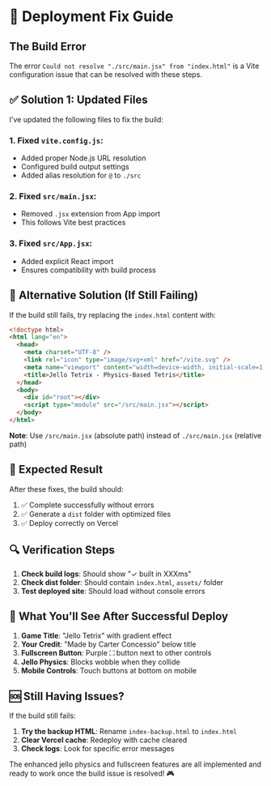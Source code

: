 # 🚀 Deployment Fix Guide

## The Build Error

The error `Could not resolve "./src/main.jsx" from "index.html"` is a Vite configuration issue that can be resolved with these steps.

## ✅ Solution 1: Updated Files

I've updated the following files to fix the build:

### 1. Fixed `vite.config.js`:
- Added proper Node.js URL resolution
- Configured build output settings
- Added alias resolution for `@` to `./src`

### 2. Fixed `src/main.jsx`:
- Removed `.jsx` extension from App import
- This follows Vite best practices

### 3. Fixed `src/App.jsx`:
- Added explicit React import
- Ensures compatibility with build process

## 🔄 Alternative Solution (If Still Failing)

If the build still fails, try replacing the `index.html` content with:

```html
<!doctype html>
<html lang="en">
  <head>
    <meta charset="UTF-8" />
    <link rel="icon" type="image/svg+xml" href="/vite.svg" />
    <meta name="viewport" content="width=device-width, initial-scale=1.0" />
    <title>Jello Tetrix - Physics-Based Tetris</title>
  </head>
  <body>
    <div id="root"></div>
    <script type="module" src="/src/main.jsx"></script>
  </body>
</html>
```

**Note**: Use `/src/main.jsx` (absolute path) instead of `./src/main.jsx` (relative path)

## 🎯 Expected Result

After these fixes, the build should:
1. ✅ Complete successfully without errors
2. ✅ Generate a `dist` folder with optimized files  
3. ✅ Deploy correctly on Vercel

## 🔍 Verification Steps

1. **Check build logs**: Should show "✓ built in XXXms"
2. **Check dist folder**: Should contain `index.html`, `assets/` folder
3. **Test deployed site**: Should load without console errors

## 📱 What You'll See After Successful Deploy

1. **Game Title**: "Jello Tetrix" with gradient effect
2. **Your Credit**: "Made by Carter Concessio" below title
3. **Fullscreen Button**: Purple ⛶ button next to other controls
4. **Jello Physics**: Blocks wobble when they collide
5. **Mobile Controls**: Touch buttons at bottom on mobile

## 🆘 Still Having Issues?

If the build still fails:

1. **Try the backup HTML**: Rename `index-backup.html` to `index.html`
2. **Clear Vercel cache**: Redeploy with cache cleared
3. **Check logs**: Look for specific error messages

The enhanced jello physics and fullscreen features are all implemented and ready to work once the build issue is resolved! 🎮